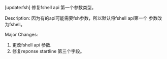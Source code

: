[update:fsh] 修复fshell api 第一个参数类型。

Description:
因为有的api可能需要fsh参数，所以默认将fshell api第一个
参数改为fshell。

Major Changes:
1. 更改fshell api 参数.
2. 修复reponse startline 第三个字段。
